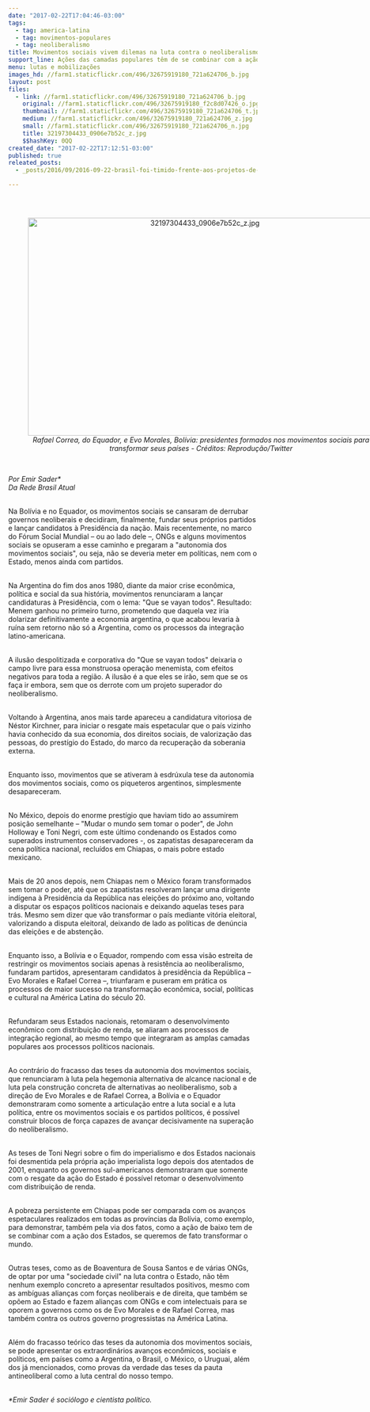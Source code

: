 ```yaml
---
date: "2017-02-22T17:04:46-03:00"
tags:
  - tag: america-latina
  - tag: movimentos-populares
  - tag: neoliberalismo
title: Movimentos sociais vivem dilemas na luta contra o neoliberalismo na América Latina
support_line: Ações das camadas populares têm de se combinar com a ação dos Estados se queremos de fato transformar o mundo
menu: lutas e mobilizações
images_hd: //farm1.staticflickr.com/496/32675919180_721a624706_b.jpg
layout: post
files:
  - link: //farm1.staticflickr.com/496/32675919180_721a624706_b.jpg
    original: //farm1.staticflickr.com/496/32675919180_f2c8d07426_o.jpg
    thumbnail: //farm1.staticflickr.com/496/32675919180_721a624706_t.jpg
    medium: //farm1.staticflickr.com/496/32675919180_721a624706_z.jpg
    small: //farm1.staticflickr.com/496/32675919180_721a624706_n.jpg
    title: 32197304433_0906e7b52c_z.jpg
    $$hashKey: 0QQ
created_date: "2017-02-22T17:12:51-03:00"
published: true
releated_posts:
  - _posts/2016/09/2016-09-22-brasil-foi-timido-frente-aos-projetos-de-integracao-latina-diz-francois-houtart.md

---
```

<p>&nbsp;</p>

<div style="text-align:center">
<figure class="image" style="display:inline-block"><img alt="32197304433_0906e7b52c_z.jpg" height="440" src="//farm1.staticflickr.com/496/32675919180_721a624706_b.jpg" width="700" />
<figcaption><em>Rafael Correa, do Equador, e Evo Morales, Bol&iacute;via: presidentes formados nos movimentos sociais para transformar seus pa&iacute;ses - Cr&eacute;ditos: Reprodu&ccedil;&atilde;o/Twitter</em></figcaption>
</figure>
</div>

<p><br />
<em>Por Emir Sader*<br />
Da Rede Brasil Atual</em></p>

<p><br />
Na Bol&iacute;via e no Equador, os movimentos sociais se cansaram de derrubar governos neoliberais e decidiram, finalmente, fundar seus pr&oacute;prios partidos e lan&ccedil;ar candidatos &agrave; Presid&ecirc;ncia da na&ccedil;&atilde;o. Mais recentemente, no marco do F&oacute;rum Social Mundial &ndash; ou ao lado dele &ndash;, ONGs e alguns movimentos sociais se opuseram a esse caminho e pregaram a &quot;autonomia dos movimentos sociais&quot;, ou seja, n&atilde;o se deveria meter em pol&iacute;ticas, nem com o Estado, menos ainda com partidos.</p>

<p><br />
Na Argentina do fim dos anos 1980, diante da maior crise econ&ocirc;mica, pol&iacute;tica e social da sua hist&oacute;ria, movimentos renunciaram a lan&ccedil;ar candidaturas &agrave; Presid&ecirc;ncia, com o lema: &quot;Que se vayan todos&quot;. Resultado: Menem ganhou no primeiro turno, prometendo que daquela vez iria dolarizar definitivamente a economia argentina, o que acabou levaria &agrave; ru&iacute;na sem retorno n&atilde;o s&oacute; a Argentina, como os processos da integra&ccedil;&atilde;o latino-americana.</p>

<p><br />
A ilus&atilde;o despolitizada e corporativa do &quot;Que se vayan todos&quot; deixaria o campo livre para essa monstruosa opera&ccedil;&atilde;o menemista, com efeitos negativos para toda a regi&atilde;o. A ilus&atilde;o &eacute; a que eles se ir&atilde;o, sem que se os fa&ccedil;a ir embora, sem que os derrote com um projeto superador do neoliberalismo.</p>

<p><br />
Voltando &agrave; Argentina, anos mais tarde apareceu a candidatura vitoriosa de N&eacute;stor Kirchner, para iniciar o resgate mais espetacular que o pa&iacute;s vizinho havia conhecido da sua economia, dos direitos sociais, de valoriza&ccedil;&atilde;o das pessoas, do prest&iacute;gio do Estado, do marco da recupera&ccedil;&atilde;o da soberania externa.</p>

<p><br />
Enquanto isso, movimentos que se ativeram &agrave; esdr&uacute;xula tese da autonomia dos movimentos sociais, como os piqueteros argentinos, simplesmente desapareceram.</p>

<p><br />
No M&eacute;xico, depois do enorme prest&iacute;gio que haviam tido ao assumirem posi&ccedil;&atilde;o semelhante &ndash; &quot;Mudar o mundo sem tomar o poder&quot;, de John Holloway e Toni Negri, com este &uacute;ltimo condenando os Estados como superados instrumentos conservadores -, os zapatistas desapareceram da cena pol&iacute;tica nacional, reclu&iacute;dos em Chiapas, o mais pobre estado mexicano.</p>

<p><br />
Mais de 20 anos depois, nem Chiapas nem o M&eacute;xico foram transformados sem tomar o poder, at&eacute; que os zapatistas resolveram lan&ccedil;ar uma dirigente ind&iacute;gena &agrave; Presid&ecirc;ncia da Rep&uacute;blica nas elei&ccedil;&otilde;es do pr&oacute;ximo ano, voltando a disputar os espa&ccedil;os pol&iacute;ticos nacionais e deixando aquelas teses para tr&aacute;s. Mesmo sem dizer que v&atilde;o transformar o pa&iacute;s mediante vit&oacute;ria eleitoral, valorizando a disputa eleitoral, deixando de lado as pol&iacute;ticas de den&uacute;ncia das elei&ccedil;&otilde;es e de absten&ccedil;&atilde;o.</p>

<p><br />
Enquanto isso, a Bol&iacute;via e o Equador, rompendo com essa vis&atilde;o estreita de restringir os movimentos sociais apenas &agrave; resist&ecirc;ncia ao neoliberalismo, fundaram partidos, apresentaram candidatos &agrave; presid&ecirc;ncia da Rep&uacute;blica &ndash; Evo Morales e Rafael Correa &ndash;, triunfaram e puseram em pr&aacute;tica os processos de maior sucesso na transforma&ccedil;&atilde;o econ&ocirc;mica, social, pol&iacute;ticas e cultural na Am&eacute;rica Latina do s&eacute;culo 20.</p>

<p><br />
Refundaram seus Estados nacionais, retomaram o desenvolvimento econ&ocirc;mico com distribui&ccedil;&atilde;o de renda, se aliaram aos processos de integra&ccedil;&atilde;o regional, ao mesmo tempo que integraram as amplas camadas populares aos processos pol&iacute;ticos nacionais.</p>

<p><br />
Ao contr&aacute;rio do fracasso das teses da autonomia dos movimentos sociais, que renunciaram &agrave; luta pela hegemonia alternativa de alcance nacional e de luta pela constru&ccedil;&atilde;o concreta de alternativas ao neoliberalismo, sob a dire&ccedil;&atilde;o de Evo Morales e de Rafael Correa, a Bol&iacute;via e o Equador demonstraram como somente a articula&ccedil;&atilde;o entre a luta social e a luta pol&iacute;tica, entre os movimentos sociais e os partidos pol&iacute;ticos, &eacute; poss&iacute;vel construir blocos de for&ccedil;a capazes de avan&ccedil;ar decisivamente na supera&ccedil;&atilde;o do neoliberalismo.</p>

<p><br />
As teses de Toni Negri sobre o fim do imperialismo e dos Estados nacionais foi desmentida pela pr&oacute;pria a&ccedil;&atilde;o imperialista logo depois dos atentados de 2001, enquanto os governos sul-americanos demonstraram que somente com o resgate da a&ccedil;&atilde;o do Estado &eacute; poss&iacute;vel retomar o desenvolvimento com distribui&ccedil;&atilde;o de renda.</p>

<p><br />
A pobreza persistente em Chiapas pode ser comparada com os avan&ccedil;os espetaculares realizados em todas as prov&iacute;ncias da Bol&iacute;via, como exemplo, para demonstrar, tamb&eacute;m pela via dos fatos, como a a&ccedil;&atilde;o de baixo tem de se combinar com a a&ccedil;&atilde;o dos Estados, se queremos de fato transformar o mundo.</p>

<p><br />
Outras teses, como as de Boaventura de Sousa Santos e de v&aacute;rias ONGs, de optar por uma &quot;sociedade civil&quot; na luta contra o Estado, n&atilde;o t&ecirc;m nenhum exemplo concreto a apresentar resultados positivos, mesmo com as amb&iacute;guas alian&ccedil;as com for&ccedil;as neoliberais e de direita, que tamb&eacute;m se op&otilde;em ao Estado e fazem alian&ccedil;as com ONGs e com intelectuais para se oporem a governos como os de Evo Morales e de Rafael Correa, mas tamb&eacute;m contra os outros governo progressistas na Am&eacute;rica Latina.</p>

<p><br />
Al&eacute;m do fracasso te&oacute;rico das teses da autonomia dos movimentos sociais, se pode apresentar os extraordin&aacute;rios avan&ccedil;os econ&ocirc;micos, sociais e pol&iacute;ticos, em pa&iacute;ses como a Argentina, o Brasil, o M&eacute;xico, o Uruguai, al&eacute;m dos j&aacute; mencionados, como provas da verdade das teses da pauta antineoliberal como a luta central do nosso tempo.</p>

<p><br />
<em>*Emir Sader &eacute; soci&oacute;logo e cientista pol&iacute;tico.</em></p>
